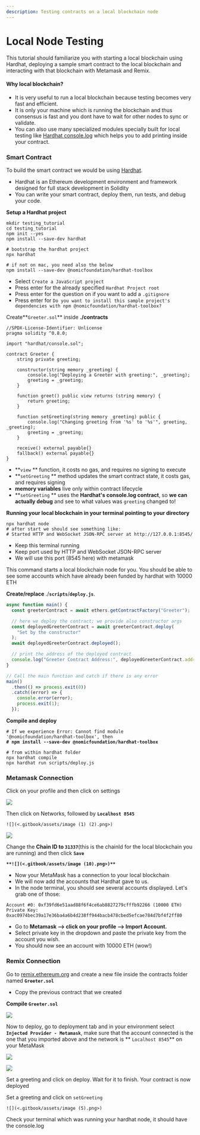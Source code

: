 ```yaml
---
description: Testing contracts on a local blockchain node
---
```


# Local Node Testing

This tutorial should familiarize you with starting a local blockchain using Hardhat, deploying a sample smart contract to the local blockchain and interacting with that blockchain with Metamask and Remix.

#### Why local blockchain?

* It is very useful to run a local blockchain because testing becomes very fast and efficient.&#x20;
* It is only your machine which is running the blockchain and thus consensus is fast and you dont have to wait for other nodes to sync or validate.&#x20;
* You can also use many specialized modules specially built for local testing like [Hardhat console.log](https://hardhat.org/tutorial/debugging-with-hardhat-network.html) which helps you to add printing inside your contract.

### Smart Contract

To build the smart contract we would be using [Hardhat](https://hardhat.org/).

* Hardhat is an Ethereum development environment and framework designed for full stack development in Solidity
*   &#x20;You can write your smart contract, deploy them, run tests, and debug your code.



**Setup a Hardhat project**

```shell
mkdir testing_tutorial
cd testing_tutorial
npm init --yes
npm install --save-dev hardhat

# bootstrap the hardhat project
npx hardhat

# if not on mac, you need also the below
npm install --save-dev @nomicfoundation/hardhat-toolbox
```

* Select `Create a JavaScript project`
* Press enter for the already specified `Hardhat Project root`
* Press enter for the question on if you want to add a `.gitignore`
* Press enter for `Do you want to install this sample project's dependencies with npm @nomicfoundation/hardhat-toolbox?`

Create**`Greeter.sol`**  inside **./contracts**

```solidity
//SPDX-License-Identifier: Unlicense
pragma solidity ^0.8.0;

import "hardhat/console.sol";

contract Greeter {
    string private greeting;

    constructor(string memory _greeting) {
        console.log("Deploying a Greeter with greeting:", _greeting);
        greeting = _greeting;
    }

    function greet() public view returns (string memory) {
        return greeting;
    }

    function setGreeting(string memory _greeting) public {
        console.log("Changing greeting from '%s' to '%s'", greeting, _greeting);
        greeting = _greeting;
    }
    
    receive() external payable{}
    fallback() external payable{}
}
```

* **`view` ** function, it costs no gas, and requires no signing to execute
* **`setGreeting` ** method updates the smart contract state, it costs gas, and requires signing
* **memory variables** live only within contract lifecycle
* **`setGreeting` ** uses the **Hardhat's console.log contract**, so **we can actually debug** and see to what values was `greeting` changed to!

**Running your local blockchain in your terminal pointing to your directory**&#x20;

```shell
npx hardhat node
# after start we should see something like:
# Started HTTP and WebSocket JSON-RPC server at http://127.0.0.1:8545/
```

* Keep this terminal running
* Keep port used by HTTP and WebSocket JSON-RPC server
* We will use this port (8545 here) with metamask

This command starts a local blockchain node for you. You should be able to see some accounts which have already been funded by hardhat with 10000 ETH

**Create/replace** ./**`scripts`**/**`deploy.js`**.

```javascript
async function main() {
  const greeterContract = await ethers.getContractFactory("Greeter");

  // here we deploy the contract; we provide also constructor args
  const deployedGreeterContract = await greeterContract.deploy(
    "Set by the constructor"
  );
  await deployedGreeterContract.deployed();

  // print the address of the deployed contract
  console.log("Greeter Contract Address:", deployedGreeterContract.address);
}

// Call the main function and catch if there is any error
main()
  .then(() => process.exit(0))
  .catch((error) => {
    console.error(error);
    process.exit(1);
  });
```

**Compile and deploy**

<pre class="language-shell"><code class="lang-shell"># If we experience Error: Cannot find module '@nomicfoundation/hardhat-toolbox', then
<strong># npm install --save-dev @nomicfoundation/hardhat-toolbox
</strong>
# from within hardhat folder
npx hardhat compile
npx hardhat run scripts/deploy.js
</code></pre>

### Metamask Connection

Click on your profile and then click on settings

![](<.gitbook/assets/image (11).png>)

Then click on Networks, followed by **`Localhost 8545`**

``![](<.gitbook/assets/image (1) (2).png>)``



![](<.gitbook/assets/image (6).png>)



Change the **Chain ID to `31337`**(this is the chainId for the local blockchain you are running) and then click **`Save`**

**``**![](<.gitbook/assets/image (10).png>)**``**

* Now your MetaMask has a connection to your local blockchain&#x20;
* We will now add the accounts that Hardhat gave to us.&#x20;
* In the node terminal, you should see several accounts displayed. Let's grab one of those:

```
Account #0: 0xf39fd6e51aad88f6f4ce6ab8827279cfffb92266 (10000 ETH)
Private Key: 0xac0974bec39a17e36ba4a6b4d238ff944bacb478cbed5efcae784d7bf4f2ff80
```

* Go to **Metamask --> click on your profile --> Import Account.**&#x20;
* Select private key in the dropdown and paste the private key from the account you wish.&#x20;
* You should now see an account with 10000 ETH (wow!)



### Remix Connection

Go to [remix.ethereum.org](https://remix.ethereum.org/#optimize=false\&runs=200\&evmVersion=null\&version=soljson-v0.8.7+commit.e28d00a7.js) and create a new file inside the contracts folder named **`Greeter.sol`**

* Copy the previous contract that we created

**Compile `Greeter.sol`**

![](<.gitbook/assets/image (3).png>)

Now to deploy, go to deployment tab and in your environment select **`Injected Provider - Metamask`**, make sure that the account connected is the one that you imported above and the network is ** `Localhost 8545`** on your MetaMask

![](<.gitbook/assets/image (13).png>)

![](<.gitbook/assets/image (12).png>)

Set a greeting and click on deploy. Wait for it to finish. Your contract is now deployed&#x20;

Set a greeting and click on `setGreeting`

``![](<.gitbook/assets/image (5).png>)``

Check your terminal which was running your hardhat node, it should have the console.log

<figure><img src=".gitbook/assets/image (2) (1).png" alt=""><figcaption></figcaption></figure>

